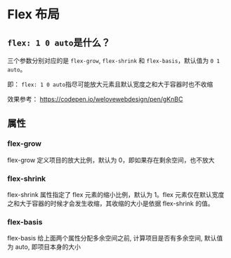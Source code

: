# Flex 布局

## `flex: 1 0 auto`是什么？

三个参数分别对应的是 `flex-grow`, `flex-shrink` 和 `flex-basis`，默认值为 `0 1 auto`。

即： `flex: 1 0 auto`指尽可能放大元素且默认宽度之和大于容器时也不收缩

效果参考： https://codepen.io/welovewebdesign/pen/gKnBC

## 属性

### flex-grow

flex-grow 定义项目的放大比例，默认为 0，即如果存在剩余空间，也不放大

### flex-shrink

flex-shrink 属性指定了 flex 元素的缩小比例，默认为 1。flex 元素仅在默认宽度之和大于容器的时候才会发生收缩，其收缩的大小是依据 flex-shrink 的值。

### flex-basis

flex-basis 给上面两个属性分配多余空间之前, 计算项目是否有多余空间, 默认值为 auto, 即项目本身的大小

